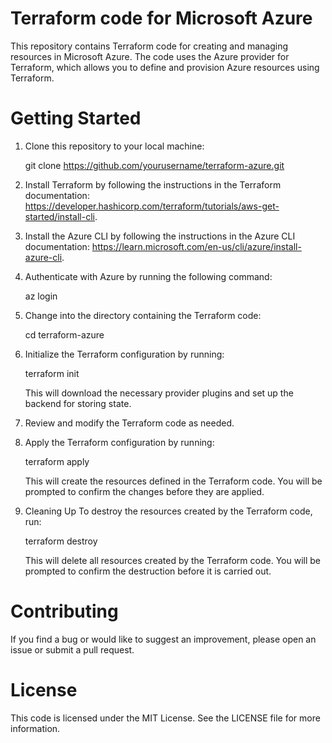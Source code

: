 # Terraform code for Microsoft Azure

This repository contains Terraform code for creating and managing resources in Microsoft Azure. The code uses the Azure provider for Terraform, which allows you to define and provision Azure resources using Terraform.

# Getting Started

1. Clone this repository to your local machine:

     git clone https://github.com/yourusername/terraform-azure.git

2. Install Terraform by following the instructions in the Terraform documentation: https://developer.hashicorp.com/terraform/tutorials/aws-get-started/install-cli.

3. Install the Azure CLI by following the instructions in the Azure CLI documentation: https://learn.microsoft.com/en-us/cli/azure/install-azure-cli.

4. Authenticate with Azure by running the following command:

      az login

5. Change into the directory containing the Terraform code:

      cd terraform-azure

6. Initialize the Terraform configuration by running:

      terraform init
    
    This will download the necessary provider plugins and set up the backend for storing state.

7. Review and modify the Terraform code as needed. 

8. Apply the Terraform configuration by running:

      terraform apply
    
    This will create the resources defined in the Terraform code. You will be prompted to confirm the changes before they are applied.

9. Cleaning Up
To destroy the resources created by the Terraform code, run:

      terraform destroy
    
    This will delete all resources created by the Terraform code. You will be prompted to confirm the destruction before it is carried out.



# Contributing
If you find a bug or would like to suggest an improvement, please open an issue or submit a pull request.

# License
This code is licensed under the MIT License. See the LICENSE file for more information.
